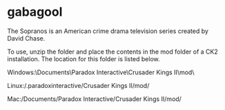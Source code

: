 # gabagool
The Sopranos is an American crime drama television series created by David Chase.

To use, unzip the folder and place the contents in the mod folder of a CK2 installation. 
The location for this folder is listed below.


Windows:\Documents\Paradox Interactive\Crusader Kings II\mod\

Linux:/.paradoxinteractive/Crusader Kings II/mod/

Mac:/Documents/Paradox Interactive/Crusader Kings II/mod/

